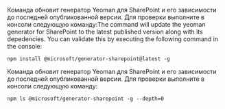 <span data-ttu-id="33d87-p111">Команда обновит генератор Yeoman для SharePoint и его зависимости до последней опубликованной версии. Для проверки выполните в консоли следующую команду:</span><span class="sxs-lookup"><span data-stu-id="33d87-p111">The command will update the yeoman generator for SharePoint to the latest published version along with its depedencies. You can validate this by executing the following command in the console:</span></span>

```
npm install @microsoft/generator-sharepoint@latest -g
```

Команда обновит генератор Yeoman для SharePoint и его зависимости до последней опубликованной версии. Для проверки выполните в консоли следующую команду:

```
npm ls @microsoft/generator-sharepoint -g --depth=0
```






 